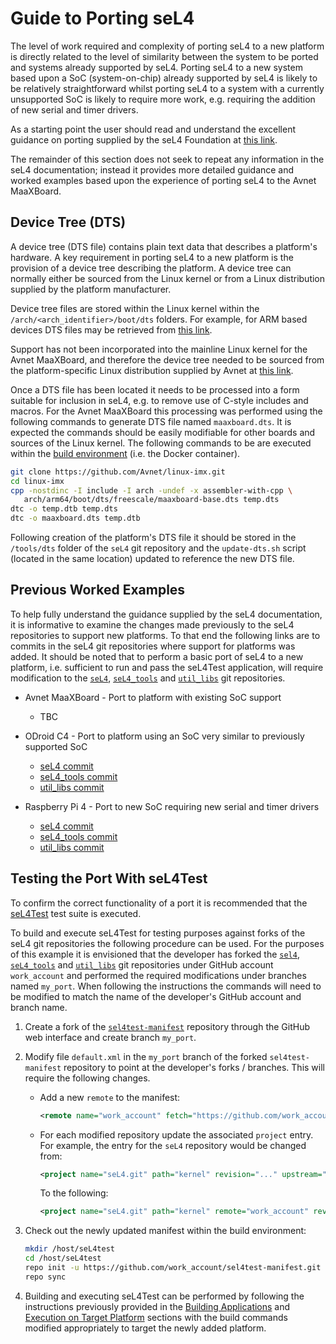 # Guide to Porting seL4

The level of work required and complexity of porting seL4 to a new platform is directly related to the level of similarity between the system to be ported and systems already supported by seL4. Porting seL4 to a new system based upon a SoC (system-on-chip) already supported by seL4 is likely to be relatively straightforward whilst porting seL4 to a system with a currently unsupported SoC is likely to require more work, e.g. requiring the addition of new serial and timer drivers.

As a starting point the user should read and understand the excellent guidance on porting supplied by the seL4 Foundation at [this link](https://docs.sel4.systems/projects/sel4/porting.html).

The remainder of this section does not seek to repeat any information in the seL4 documentation; instead it provides more detailed guidance and worked examples based upon the experience of porting seL4 to the Avnet MaaXBoard.

## Device Tree (DTS)

A device tree (DTS file) contains plain text data that describes a platform's hardware. A key requirement in porting seL4 to a new platform is the provision of a device tree describing the platform. A device tree can normally either be sourced from the Linux kernel or from a Linux distribution supplied by the platform manufacturer.

Device tree files are stored within the Linux kernel within the `/arch/<arch_identifier>/boot/dts` folders. For example, for ARM based devices DTS files may be retrieved from [this link](https://github.com/torvalds/linux/tree/master/arch/arm/boot/dts).

Support has not been incorporated into the mainline Linux kernel for the Avnet MaaXBoard, and therefore the device tree needed to be sourced from the platform-specific Linux distribution supplied by Avnet at [this link](https://github.com/Avnet/linux-imx/blob/maaxboard_5.4.24_2.1.0/arch/arm64/boot/dts/freescale/maaxboard-base.dts).

Once a DTS file has been located it needs to be processed into a form suitable for inclusion in seL4, e.g. to remove use of C-style includes and macros. For the Avnet MaaXBoard this processing was performed using the following commands to generate DTS file named `maaxboard.dts`. It is expected the commands should be easily modifiable for other boards and sources of the Linux kernel. The following commands to be are executed within the [build environment](../build_environment_setup.md) (i.e. the Docker container).

```sh
git clone https://github.com/Avnet/linux-imx.git
cd linux-imx
cpp -nostdinc -I include -I arch -undef -x assembler-with-cpp \
   arch/arm64/boot/dts/freescale/maaxboard-base.dts temp.dts
dtc -o temp.dtb temp.dts
dtc -o maaxboard.dts temp.dtb
```

Following creation of the platform's DTS file it should be stored in the `/tools/dts` folder of the `seL4` git repository and the `update-dts.sh` script (located in the same location) updated to reference the new DTS file.

## Previous Worked Examples

To help fully understand the guidance supplied by the seL4 documentation, it is informative to examine the changes made previously to the seL4 repositories to support new platforms. To that end the following links are to commits in the seL4 git repositories where support for platforms was added. It should be noted that to perform a basic port of seL4 to a new platform, i.e. sufficient to run and pass the seL4Test application, will require modification to the [`seL4`](https://github.com/seL4/seL4), [`seL4_tools`](https://github.com/seL4/seL4_tools) and [`util_libs`](https://github.com/seL4/util_libs) git repositories.

- Avnet MaaXBoard - Port to platform with existing SoC support
  - TBC

- ODroid C4 - Port to platform using an SoC very similar to previously supported SoC
  - [seL4 commit](https://github.com/seL4/seL4/commit/76b1de0670fc09df279883be570f4a518bad4745)
  - [seL4_tools commit](https://github.com/seL4/seL4_tools/commit/83c1891fb007c945e61d04887e49dd1a82eb9b69)
  - [util_libs commit](https://github.com/seL4/util_libs/commit/8ed42ff66c586ab2b6dc32f678e00764453754f0)

- Raspberry Pi 4 - Port to new SoC requiring new serial and timer drivers
  - [seL4 commit](https://github.com/seL4/seL4/commit/2a0e5a2a1fbbb6706e79cf12d0efd7f1004b3389)
  - [seL4_tools commit](https://github.com/seL4/seL4_tools/commit/f086b4b818d51519a6d00f6934d97c2a3a834cbe)
  - [util_libs commit](https://github.com/seL4/util_libs/commit/b6f99879e59950f39ee35472ab15eac1efb0f139)

## Testing the Port With seL4Test

To confirm the correct functionality of a port it is recommended that the [seL4Test](https://docs.sel4.systems/projects/sel4test/) test suite is executed.

To build and execute seL4Test for testing purposes against forks of the seL4 git repositories the following procedure can be used. For the purposes of this example it is envisioned that the developer has forked the [`sel4`](https://github.com/seL4/seL4), [`seL4_tools`](https://github.com/seL4/seL4_tools) and [`util_libs`](https://github.com/seL4/util_libs) git repositories under GitHub account `work_account` and performed the required modifications under branches named `my_port`. When following the instructions the commands will need to be modified to match the name of the developer's GitHub account and branch name.

1. Create a fork of the [`sel4test-manifest`](https://github.com/seL4/sel4test-manifest) repository through the GitHub web interface and create branch `my_port`.

2. Modify file `default.xml` in the `my_port` branch of the forked `sel4test-manifest` repository to point at the developer's forks / branches. This will require the following changes.

   - Add a new `remote` to the manifest:

        ```xml
        <remote name="work_account" fetch="https://github.com/work_account"/>
        ```

   - For each modified repository update the associated `project` entry. For example, the entry for the `seL4` repository would be changed from:

        ```xml
        <project name="seL4.git" path="kernel" revision="..." upstream="master" dest-branch="master"/>
        ```

      To the following:

        ```xml
        <project name="seL4.git" path="kernel" remote="work_account" revision="my_port" upstream="my_port" dest-branch="my_port"/>
        ```

3. Check out the newly updated manifest within the build environment:

    ```sh
    mkdir /host/seL4test
    cd /host/seL4test
    repo init -u https://github.com/work_account/sel4test-manifest.git -b my_port
    repo sync
    ```

4. Building and executing seL4Test can be performed by following the instructions previously provided in the [Building Applications](../building_applications.md) and [Execution on Target Platform](../execution_on_target_platform.md) sections with the build commands modified appropriately to target the newly added platform.
